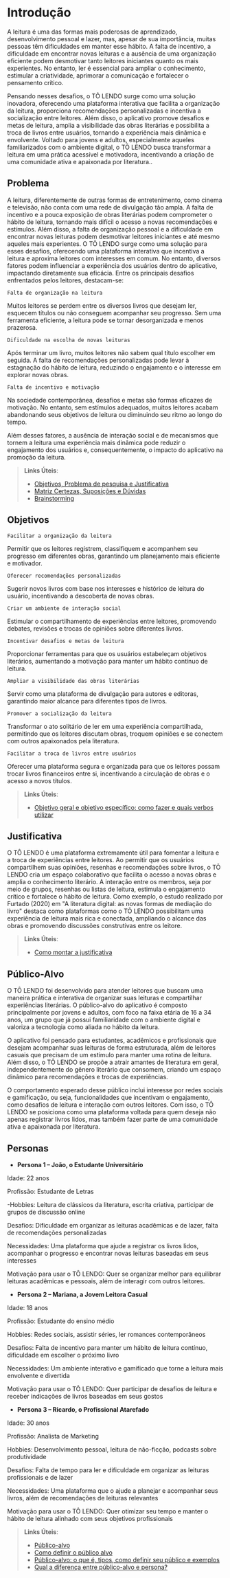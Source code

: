 # Introdução

A leitura é uma das formas mais poderosas de aprendizado, desenvolvimento pessoal e lazer, mas, apesar de sua importância, muitas pessoas têm dificuldades em manter esse hábito. A falta de incentivo, a dificuldade em encontrar novas leituras e a ausência de uma organização eficiente podem desmotivar tanto leitores iniciantes quanto os mais experientes. No entanto, ler é essencial para ampliar o conhecimento, estimular a criatividade, aprimorar a comunicação e fortalecer o pensamento crítico. 

Pensando nesses desafios, o TÔ LENDO surge como uma solução inovadora, oferecendo uma plataforma interativa que facilita a organização da leitura, proporciona recomendações personalizadas e incentiva a socialização entre leitores. Além disso, o aplicativo promove desafios e metas de leitura, amplia a visibilidade das obras literárias e possibilita a troca de livros entre usuários, tornando a experiência mais dinâmica e envolvente. Voltado para jovens e adultos, especialmente aqueles familiarizados com o ambiente digital, o TÔ LENDO busca transformar a leitura em uma prática acessível e motivadora, incentivando a criação de uma comunidade ativa e apaixonada por literatura..

## Problema

A leitura, diferentemente de outras formas de entretenimento, como cinema e televisão, não conta com uma rede de divulgação tão ampla. A falta de incentivo e a pouca exposição de obras literárias podem comprometer o hábito de leitura, tornando mais difícil o acesso a novas recomendações e estímulos. Além disso, a falta de organização pessoal e a dificuldade em encontrar novas leituras podem desmotivar leitores iniciantes e até mesmo aqueles mais experientes.
O TÔ LENDO surge como uma solução para esses desafios, oferecendo uma plataforma interativa que incentiva a leitura e aproxima leitores com interesses em comum. No entanto, diversos fatores podem influenciar a experiência dos usuários dentro do aplicativo, impactando diretamente sua eficácia. Entre os principais desafios enfrentados pelos leitores, destacam-se:

`Falta de organização na leitura`

Muitos leitores se perdem entre os diversos livros que desejam ler, esquecem títulos ou não conseguem acompanhar seu progresso. Sem uma ferramenta eficiente, a leitura pode se tornar desorganizada e menos prazerosa.

`Dificuldade na escolha de novas leituras`

Após terminar um livro, muitos leitores não sabem qual título escolher em seguida. A falta de recomendações personalizadas pode levar à estagnação do hábito de leitura, reduzindo o engajamento e o interesse em explorar novas obras.

`Falta de incentivo e motivação`

Na sociedade contemporânea, desafios e metas são formas eficazes de motivação. No entanto, sem estímulos adequados, muitos leitores acabam abandonando seus objetivos de leitura ou diminuindo seu ritmo ao longo do tempo.

Além desses fatores, a ausência de interação social e de mecanismos que tornem a leitura uma experiência mais dinâmica pode reduzir o engajamento dos usuários e, consequentemente, o impacto do aplicativo na promoção da leitura.


> **Links Úteis**:
> - [Objetivos, Problema de pesquisa e Justificativa](https://medium.com/@versioparole/objetivos-problema-de-pesquisa-e-justificativa-c98c8233b9c3)
> - [Matriz Certezas, Suposições e Dúvidas](https://medium.com/educa%C3%A7%C3%A3o-fora-da-caixa/matriz-certezas-suposi%C3%A7%C3%B5es-e-d%C3%BAvidas-fa2263633655)
> - [Brainstorming](https://www.euax.com.br/2018/09/brainstorming/)

## Objetivos

`Facilitar a organização da leitura`

Permitir que os leitores registrem, classifiquem e acompanhem seu progresso em diferentes obras, garantindo um planejamento mais eficiente e motivador.

`Oferecer recomendações personalizadas`

Sugerir novos livros com base nos interesses e histórico de leitura do usuário, incentivando a descoberta de novas obras.

`Criar um ambiente de interação social`

Estimular o compartilhamento de experiências entre leitores, promovendo debates, revisões e trocas de opiniões sobre diferentes livros.

`Incentivar desafios e metas de leitura`

Proporcionar ferramentas para que os usuários estabeleçam objetivos literários, aumentando a motivação para manter um hábito contínuo de leitura.

`Ampliar a visibilidade das obras literárias`

Servir como uma plataforma de divulgação para autores e editoras, garantindo maior alcance para diferentes tipos de livros.

`Promover a socialização da leitura`

Transformar o ato solitário de ler em uma experiência compartilhada, permitindo que os leitores discutam obras, troquem opiniões e se conectem com outros apaixonados pela literatura.

`Facilitar a troca de livros entre usuários`

Oferecer uma plataforma segura e organizada para que os leitores possam trocar livros financeiros entre si, incentivando a circulação de obras e o acesso a novos títulos.

> **Links Úteis**:
> - [Objetivo geral e objetivo específico: como fazer e quais verbos utilizar](https://blog.mettzer.com/diferenca-entre-objetivo-geral-e-objetivo-especifico/)

## Justificativa

O TÔ LENDO é uma plataforma extremamente útil para fomentar a leitura e a troca de experiências entre leitores. Ao permitir que os usuários compartilhem suas opiniões, resenhas e recomendações sobre livros, o TÔ LENDO cria um espaço colaborativo que facilita o acesso a novas obras e amplia o conhecimento literário. A interação entre os membros, seja por meio de grupos, resenhas ou listas de leitura, estimula o engajamento crítico e fortalece o hábito de leitura. Como exemplo, o estudo realizado por Furtado (2020) em "A literatura digital: as novas formas de mediação do livro" destaca como plataformas como o TÔ LENDO possibilitam uma experiência de leitura mais rica e conectada, ampliando o alcance das obras e promovendo discussões construtivas entre os leitore. 


> **Links Úteis**:
> - [Como montar a justificativa](https://guiadamonografia.com.br/como-montar-justificativa-do-tcc/)

## Público-Alvo

O TÔ LENDO foi desenvolvido para atender leitores que buscam uma maneira prática e interativa de organizar suas leituras e compartilhar experiências literárias. O público-alvo do aplicativo é composto principalmente por jovens e adultos, com foco na faixa etária de 16 a 34 anos, um grupo que já possui familiaridade com o ambiente digital e valoriza a tecnologia como aliada no hábito da leitura.

O aplicativo foi pensado para estudantes, acadêmicos e profissionais que desejam acompanhar suas leituras de forma estruturada, além de leitores casuais que precisam de um estímulo para manter uma rotina de leitura. Além disso, o TÔ LENDO se propõe a atrair amantes de literatura em geral, independentemente do gênero literário que consomem, criando um espaço dinâmico para recomendações e trocas de experiências.

O comportamento esperado desse público inclui interesse por redes sociais e gamificação, ou seja, funcionalidades que incentivam o engajamento, como desafios de leitura e interação com outros leitores. Com isso, o TÔ LENDO se posiciona como uma plataforma voltada para quem deseja não apenas registrar livros lidos, mas também fazer parte de uma comunidade ativa e apaixonada por literatura.



## Personas

- **Persona 1 – João, o Estudante Universitário**

Idade: 22 anos 

Profissão: Estudante de Letras 

-Hobbies: Leitura de clássicos da literatura, escrita criativa, participar de grupos de discussão online 

Desafios: Dificuldade em organizar as leituras acadêmicas e de lazer, falta de recomendações personalizadas 

Necessidades: Uma plataforma que ajude a registrar os livros lidos, acompanhar o progresso e encontrar novas leituras baseadas em seus interesses 

Motivação para usar o TÔ LENDO: Quer se organizar melhor para equilibrar leituras acadêmicas e pessoais, além de interagir com outros leitores.




- **Persona 2 – Mariana, a Jovem Leitora Casual**

Idade: 18 anos

Profissão: Estudante do ensino médio 

Hobbies: Redes sociais, assistir séries, ler romances contemporâneos 

Desafios: Falta de incentivo para manter um hábito de leitura contínuo, dificuldade em escolher o próximo livro 

Necessidades: Um ambiente interativo e gamificado que torne a leitura mais envolvente e divertida 

Motivação para usar o TÔ LENDO: Quer participar de desafios de leitura e receber indicações de livros baseadas em seus gostos 



- **Persona 3 – Ricardo, o Profissional Atarefado**

Idade: 30 anos 

Profissão: Analista de Marketing 

Hobbies: Desenvolvimento pessoal, leitura de não-ficção, podcasts sobre produtividade 

Desafios: Falta de tempo para ler e dificuldade em organizar as leituras profissionais e de lazer 

Necessidades: Uma plataforma que o ajude a planejar e acompanhar seus livros, além de recomendações de leituras relevantes 

Motivação para usar o TÔ LENDO: Quer otimizar seu tempo e manter o hábito de leitura alinhado com seus objetivos profissionais


> **Links Úteis**:
> - [Público-alvo](https://blog.hotmart.com/pt-br/publico-alvo/)
> - [Como definir o público alvo](https://exame.com/pme/5-dicas-essenciais-para-definir-o-publico-alvo-do-seu-negocio/)
> - [Público-alvo: o que é, tipos, como definir seu público e exemplos](https://klickpages.com.br/blog/publico-alvo-o-que-e/)
> - [Qual a diferença entre público-alvo e persona?](https://rockcontent.com/blog/diferenca-publico-alvo-e-persona/)

